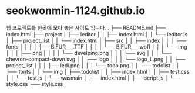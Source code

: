 # seokwonmin-1124.github.io
웹 프로젝트를 한곳에 모아 놓은 사이트 입니다.
.
├── README.md
├── index.html
├── project
│   ├── leditor
│   │   ├── index.html
│   │   └── leditor.js
│   ├── project_list
│   │   └── index.html
│   ├── src
│   │   ├── index
│   │   │   ├── fonts
│   │   │   │   ├── BIFUR___.TTF
│   │   │   │   └── BIFUR___.woff
│   │   │   └── img
│   │   │       ├── png
│   │   │       │   └── develping.png
│   │   │       └── svg
│   │   │           └── chevron-compact-down.svg
│   │   ├── logo
│   │   │   └── logo_L.png
│   │   ├── project_list
│   │   │   ├── ledi.png
│   │   │   └── todo.png
│   │   └── todolist
│   │       ├── fonts
│   │       └── img
│   ├── todolist
│   │   ├── index.html
│   │   ├── test.css
│   │   └── test.js
│   └── wasmain
│       ├── index.html
│       ├── script.js
│       └── style.css
└── style.css

